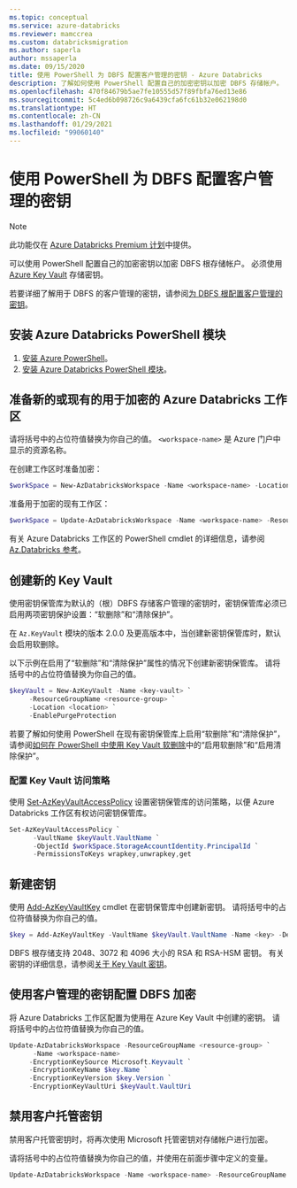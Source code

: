 ```yaml
---
ms.topic: conceptual
ms.service: azure-databricks
ms.reviewer: mamccrea
ms.custom: databricksmigration
ms.author: saperla
author: mssaperla
ms.date: 09/15/2020
title: 使用 PowerShell 为 DBFS 配置客户管理的密钥 - Azure Databricks
description: 了解如何使用 PowerShell 配置自己的加密密钥以加密 DBFS 存储帐户。
ms.openlocfilehash: 470f84679b5ae7fe10555d57f89fbfa76ed13e86
ms.sourcegitcommit: 5c4ed6b098726c9a6439cfa6fc61b32e062198d0
ms.translationtype: HT
ms.contentlocale: zh-CN
ms.lasthandoff: 01/29/2021
ms.locfileid: "99060140"
---
```

# <a name="configure-customer-managed-keys-for-dbfs-using-powershell"></a>使用 PowerShell 为 DBFS 配置客户管理的密钥

> [!NOTE]
>
> 此功能仅在 [Azure Databricks Premium 计划](https://databricks.com/product/azure-pricing)中提供。

可以使用 PowerShell 配置自己的加密密钥以加密 DBFS 根存储帐户。 必须使用 [Azure Key Vault](/key-vault/general/overview) 存储密钥。

若要详细了解用于 DBFS 的客户管理的密钥，请参阅[为 DBFS 根配置客户管理的密钥](index.md)。

## <a name="install-the-azure-databricks-powershell-module"></a>安装 Azure Databricks PowerShell 模块

1. [安装 Azure PowerShell](https://docs.microsoft.com/powershell/azure/install-az-ps)。
2. [安装 Azure Databricks PowerShell 模块](https://www.powershellgallery.com/packages/Az.Databricks/0.1.1)。

## <a name="prepare-a-new-or-existing-azure-databricks-workspace-for-encryption"></a>准备新的或现有的用于加密的 Azure Databricks 工作区

请将括号中的占位符值替换为你自己的值。 `<workspace-name>` 是 Azure 门户中显示的资源名称。

在创建工作区时准备加密：

```powershell
$workSpace = New-AzDatabricksWorkspace -Name <workspace-name> -Location <workspace-location> -ResourceGroupName <resource-group> -Sku premium -PrepareEncryption
```

准备用于加密的现有工作区：

```powershell
$workSpace = Update-AzDatabricksWorkspace -Name <workspace-name> -ResourceGroupName <resource-group> -PrepareEncryption
```

有关 Azure Databricks 工作区的 PowerShell cmdlet 的详细信息，请参阅 [Az.Databricks 参考](https://docs.microsoft.com/powershell/module/az.databricks)。

## <a name="create-a-new-key-vault"></a>创建新的 Key Vault

使用密钥保管库为默认的（根）DBFS 存储客户管理的密钥时，密钥保管库必须已启用两项密钥保护设置：“软删除”和“清除保护”。

在 `Az.KeyVault` 模块的版本 2.0.0 及更高版本中，当创建新密钥保管库时，默认会启用软删除。

以下示例在启用了“软删除”和“清除保护”属性的情况下创建新密钥保管库。 请将括号中的占位符值替换为你自己的值。

```powershell
$keyVault = New-AzKeyVault -Name <key-vault> `
     -ResourceGroupName <resource-group> `
     -Location <location> `
     -EnablePurgeProtection
```

若要了解如何使用 PowerShell 在现有密钥保管库上启用“软删除”和“清除保护”，请参阅[如何在 PowerShell 中使用 Key Vault 软删除](/key-vault/general/soft-delete-powershell)中的“启用软删除”和“启用清除保护”。

### <a name="configure-the-key-vault-access-policy"></a>配置 Key Vault 访问策略

使用 [Set-AzKeyVaultAccessPolicy](https://docs.microsoft.com/powershell/module/az.keyvault/set-azkeyvaultaccesspolicy) 设置密钥保管库的访问策略，以便 Azure Databricks 工作区有权访问密钥保管库。

```powershell
Set-AzKeyVaultAccessPolicy `
      -VaultName $keyVault.VaultName `
      -ObjectId $workSpace.StorageAccountIdentity.PrincipalId `
      -PermissionsToKeys wrapkey,unwrapkey,get
```

## <a name="create-a-new-key"></a>新建密钥

使用 [Add-AzKeyVaultKey](https://docs.microsoft.com/powershell/module/az.keyvault/add-azkeyvaultkey) cmdlet 在密钥保管库中创建新密钥。 请将括号中的占位符值替换为你自己的值。

```powershell
$key = Add-AzKeyVaultKey -VaultName $keyVault.VaultName -Name <key> -Destination 'Software'
```

DBFS 根存储支持 2048、3072 和 4096 大小的 RSA 和 RSA-HSM 密钥。 有关密钥的详细信息，请参阅[关于 Key Vault 密钥](/key-vault/keys/about-keys)。

## <a name="configure-dbfs-encryption-with-customer-managed-keys"></a>使用客户管理的密钥配置 DBFS 加密

将 Azure Databricks 工作区配置为使用在 Azure Key Vault 中创建的密钥。 请将括号中的占位符值替换为你自己的值。

```powershell
Update-AzDatabricksWorkspace -ResourceGroupName <resource-group> `
      -Name <workspace-name>
     -EncryptionKeySource Microsoft.Keyvault `
     -EncryptionKeyName $key.Name `
     -EncryptionKeyVersion $key.Version `
     -EncryptionKeyVaultUri $keyVault.VaultUri
```

## <a name="disable-customer-managed-keys"></a>禁用客户托管密钥

禁用客户托管密钥时，将再次使用 Microsoft 托管密钥对存储帐户进行加密。

请将括号中的占位符值替换为你自己的值，并使用在前面步骤中定义的变量。

```powershell
Update-AzDatabricksWorkspace -Name <workspace-name> -ResourceGroupName <resource-group> -EncryptionKeySource Default
```